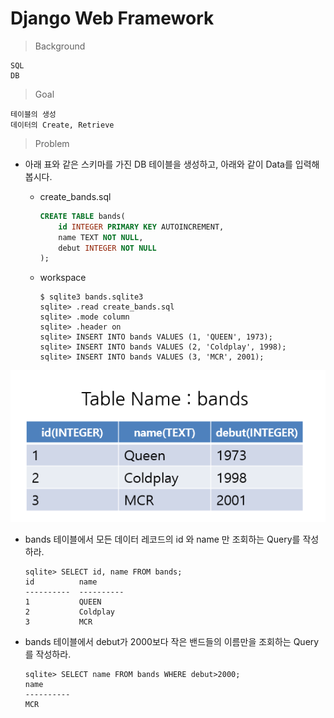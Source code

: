 # Django Web Framework

> Background

```
SQL
DB
```

> Goal

```
테이블의 생성
데이터의 Create, Retrieve
```

> Problem

- 아래 표와 같은 스키마를 가진 DB 테이블을 생성하고, 아래와 같이 Data를 입력해 봅시다.

  - create_bands.sql

    ```sql
    CREATE TABLE bands(
        id INTEGER PRIMARY KEY AUTOINCREMENT,
        name TEXT NOT NULL,
        debut INTEGER NOT NULL
    );
    ```

  - workspace

    ```
    $ sqlite3 bands.sqlite3
    sqlite> .read create_bands.sql
    sqlite> .mode column
    sqlite> .header on
    sqlite> INSERT INTO bands VALUES (1, 'QUEEN', 1973);
    sqlite> INSERT INTO bands VALUES (2, 'Coldplay', 1998);
    sqlite> INSERT INTO bands VALUES (3, 'MCR', 2001);
    ```


![](images/1.png)

- bands 테이블에서 모든 데이터 레코드의 id 와 name 만 조회하는 Query를 작성하라.

  ```
  sqlite> SELECT id, name FROM bands;
  id          name      
  ----------  ----------
  1           QUEEN     
  2           Coldplay  
  3           MCR     
  ```

- bands 테이블에서 debut가 2000보다 작은 밴드들의 이름만을 조회하는 Query를 작성하라.

  ```
  sqlite> SELECT name FROM bands WHERE debut>2000;
  name      
  ----------
  MCR   
  ```
